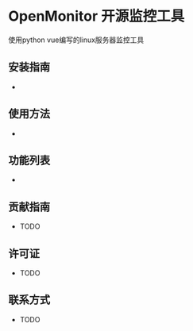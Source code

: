 # OpenMonitor 开源监控工具
使用python vue编写的linux服务器监控工具
## 安装指南
- 
## 使用方法
- 
## 功能列表
- 
## 贡献指南
- TODO
## 许可证
- TODO
## 联系方式
- TODO